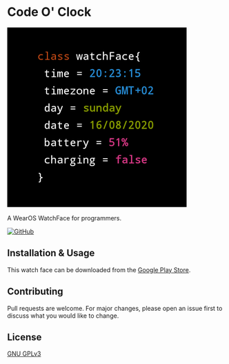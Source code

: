 # Code O' Clock

![Code O' Clock](https://github.com/XDoubleU/code-o-clock/blob/master/app/src/main/res/drawable-nodpi/preview.png)

A WearOS WatchFace for programmers.

[![GitHub](https://img.shields.io/github/license/XDoubleU/code-o-clock?style=flat-square)](https://github.com/XDoubleU/code-o-clock/blob/master/LICENSE)


## Installation & Usage
This watch face can be downloaded from the [Google Play Store](https://play.google.com/store/apps/details?id=com.xdoubleu.codeoclock).

## Contributing
Pull requests are welcome. For major changes, please open an issue first to discuss what you would like to change.

## License
[GNU GPLv3](https://github.com/XDoubleU/code-o-clock/blob/master/LICENSE)
